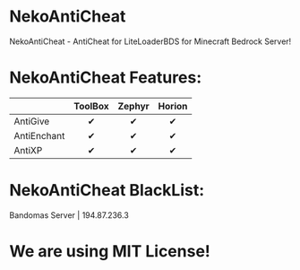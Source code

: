 # NekoAntiCheat
NekoAntiCheat - AntiCheat for LiteLoaderBDS for Minecraft Bedrock Server!
# NekoAntiCheat Features:
|  | ToolBox | Zephyr | Horion |
|:---|:---:|:---:|:---:|
| AntiGive | ✔ | ✔ | ✔ |
| AntiEnchant | ✔ | ✔ | ✔ |
| AntiXP | ✔ | ✔ | ✔ |
# NekoAntiCheat BlackList:
Bandomas Server | 194.87.236.3

# We are using MIT License!
